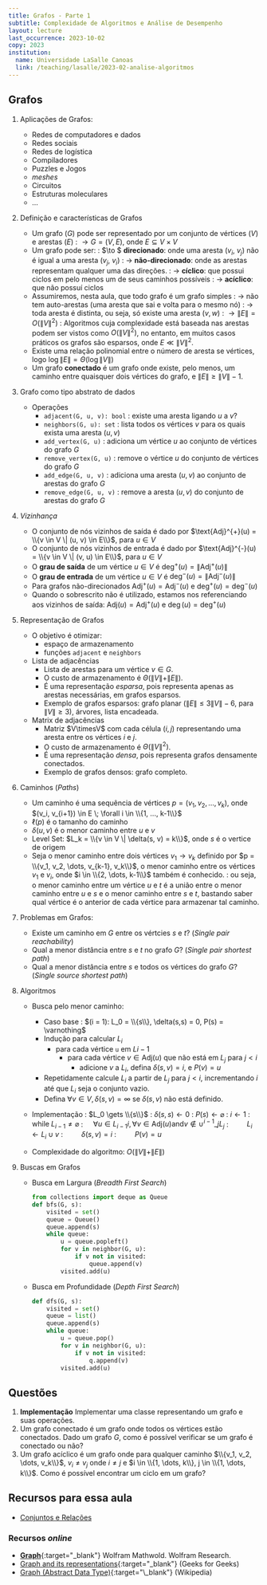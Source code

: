 ```yaml
---
title: Grafos - Parte 1
subtitle: Complexidade de Algoritmos e Análise de Desempenho
layout: lecture
last_occurrence: 2023-10-02
copy: 2023
institution:
  name: Universidade LaSalle Canoas
  link: /teaching/lasalle/2023-02-analise-algoritmos
---
```


## Grafos

1. Aplicações de Grafos:
    * Redes de computadores e dados
    * Redes sociais
    * Redes de logística
    * Compiladores
    * Puzzles e Jogos
    * _meshes_
    * Circuitos
    * Estruturas moleculares
    * $\dots$
2. Definição e características de Grafos
    * Um grafo ($G$) pode ser representado por um conjunto de vértices ($V$) e arestas ($E$)
    : $\to G = (V, E)$, onde $E \subseteq V \times V$
    * Um grafo pode ser:
        : $\to $ **direcionado**: onde uma aresta ($v_i$, $v_j$) não é igual a uma aresta ($v_j$, $v_i$)
        : $\to$ **não-direcionado**: onde as arestas representam qualquer uma das direções.
        : $\to$ **cíclico**: que possui ciclos em pelo menos um de seus caminhos possíveis
        : $\to$ **acíclico**: que não possuí ciclos
    * Assumiremos, nesta aula, que todo grafo é um grafo simples
    : $\to$ não tem auto-arestas (uma aresta que sai e volta para o mesmo nó)
    : $\to$ toda aresta é distinta, ou seja, só existe uma aresta $(v, w)$
    : $\to\|E\| = O(\|V\|^{2})$
        : Algoritmos cuja complexidade está baseada nas arestas podem ser vistos como $O(\|V\|^2)$, no entanto, em muitos casos práticos os grafos são esparsos, onde $E \ll \|V\|^2$.
    * Existe uma relação polinomial entre o número de aresta se vértices, logo $\log \|E\| = \Theta(\log \|V\|)$
    * Um grafo **conectado** é um grafo onde existe, pelo menos, um caminho entre quaisquer dois vértices do grafo, e $\|E\| \ge \|V\| - 1$.
3. Grafo como tipo abstrato de dados
    * Operações
        * `adjacent(G, u, v): bool`
        : existe uma aresta ligando $u$ a $v$?
        * `neighbors(G, u): set`
            : lista todos os vértices $v$ para os quais exista uma aresta $(u, v)$
        * `add_vertex(G, u)`
            : adiciona um vértice $u$ ao conjunto de vértices do grafo $G$
        * `remove_vertex(G, u)`
            : remove o vértice $u$ do conjunto de vértices do grafo $G$
        * `add_edge(G, u, v)`
            : adiciona uma aresta $(u, v)$ ao conjunto de arestas do grafo $G$
        * `remove_edge(G, u, v)`
            : remove a aresta $(u, v)$ do conjunto de arestas do grafo $G$

4. _Vizinhança_
    * O conjunto de nós vizinhos de saída é dado por $\text{Adj}^{+}(u) = \\{v \in V \| (u, v) \in E\\}$, para $u \in V$
    * O conjunto de nós vizinhos de entrada é dado por $\text{Adj}^{-}(u) = \\{v \in V \| (v, u) \in E\\}$, para $u \in V$
    * O **grau de saída** de um vértice $u \in V$ é $\deg^{+}(u) = \|\text{Adj}^{+}(u)\|$
    * O **grau de entrada** de um vértice $u \in V$ é $\deg^{-}(u) = \|\text{Adj}^{-}(u)\|$
    * Para grafos não-direcionados $\text{Adj}^{+}(u) = \text{Adj}^{-}(u)$ e $\deg^{+}(u) = \deg^{-}(u)$
    * Quando o sobrescrito não é utilizado, estamos nos referenciando aos vizinhos de saída: $\text{Adj}(u) = \text{Adj}^{+}(u)$ e $\deg(u) = \deg^{+}(u)$

5. Representação de Grafos
    * O objetivo é otimizar:
        * espaço de armazenamento
        * funções `adjacent` e `neighbors`
    * Lista de adjacências
        * Lista de arestas para um vértice $v \in G$.
        * O custo de armazenamento é $\Theta(\|V\| + \|E\|)$.
        * É uma representação _esparsa_, pois representa apenas as arestas necessárias, em grafos esparsos.
        * Exemplo de grafos esparsos: grafo planar ($\|E\| \le 3\|V\|-6$, para $\|V\| \ge 3$), árvores, lista encadeada.
    * Matrix de adjacências
        * Matriz $V\timesV$ com cada célula $(i, j)$ representando uma aresta entre os vértices $i$ e $j$.
        * O custo de armazenamento é $\Theta(\|V\|^2)$.
        * É uma representação _densa_, pois representa grafos densamente conectados.
        * Exemplo de grafos densos: grafo completo.

6. Caminhos (_Paths_)
    * Um caminho é uma sequência de vértices $p = (v_1, v_2, \dots ,v_k)$, onde $(v_i, v_{i+1}) \in E \; \forall i \in \\{1, ..., k-1\\}$
    * $\ell(p)$ é o tamanho do caminho
    * $\delta(u, v)$ é o menor caminho entre $u$ e $v$
    * Level Set: $L_k = \\{v \in V \| \delta(s, v) = k\\}$, onde $s$ é o vertice de origem
    * Seja o menor caminho entre dois vértices $v_1 \longrightarrow v_k$ definido por $p = \\{v_1, v_2, \dots, v_{k-1}, v_k\\}$, o menor caminho entre os vértices $v_1$ e $v_i$, onde $i \in \\{2, \dots, k-1\\}$ também é conhecido.
    : ou seja, o menor caminho entre um vértice $u$ e $t$ é a união entre o menor caminho entre $u$ e $s$ e o menor caminho entre $s$ e $t$, bastando saber qual vértice é o anterior de cada vértice para armazenar tal caminho.

7. Problemas em Grafos:
    * Existe um caminho em $G$ entre os vértcies $s$ e $t$? (_Single pair reachability_)
    * Qual a menor distância entre $s$ e $t$ no grafo $G$? (_Single pair shortest path_)
    * Qual a menor distância entre $s$ e todos os vértices do grafo $G$? (_Single source shortest path_)

8. Algoritmos
    * Busca pelo menor caminho:
        * Caso base
        : $(i = 1): L_0 = \\{s\\}, \delta(s,s) = 0, P(s) = \varnothing$
        * Indução para calcular $L_i$
            * para cada vértice `u` em $L{i-1}$
                * para cada vértice $v \in \text{Adj}(u)$ que não está em $L_j$ para $j \lt i$
                    * adicione $v$ a $L_i$, defina $\delta(s, v) = i$, e $P(v) = u$
        *  Repetidamente calcule $L_i$ a partir de $L_j$ para $j \lt i$, incrementando $i$ até que $L_i$ seja o conjunto vazio.
        * Defina $\forall v \in V, \delta(s, v) = \infty$ se $\delta(s, v)$ não está definido.
    * Implementação
        : $L_0 \gets \\{s\\}$
        : $\delta(s, s) \gets 0$
        : $P(s) \gets \varnothing$
        : $i \gets 1$
        : $\text{while} \; L_{i-1} \ne \varnothing$
        : $\quad \forall u \in L_{i-1}i, \forall v \in \text{Adj}(u) \text{and} v \notin \cup^{i-1}\_{j}{L_j}$
        : $\quad\quad L_i \gets L_i \cup {v}$
        : $\quad\quad \delta(s, v) = i$
        : $\quad\quad P(v) = u$

    * Complexidade do algoritmo: $O(\|V\| + \|E\|)$

9. Buscas em Grafos
    * Busca em Largura (_Breadth First Search_)
        ```python
        from collections import deque as Queue
        def bfs(G, s):
            visited = set()
            queue = Queue()
            queue.append(s)
            while queue:
                u = queue.popleft()
                for v in neighbor(G, u):
                    if v not in visited:
                        queue.append(v)
                visited.add(u)
        ```
    * Busca em Profundidade (_Depth First Search_)
        ```python
        def dfs(G, s):
            visited = set()
            queue = list()
            queue.append(s)
            while queue:
                u = queue.pop()
                for v in neighbor(G, u):
                    if v not in visited:
                        q.append(v)
                visited.add(u)
        ```

## Questões

1. **Implementação** Implementar uma classe representando um grafo e suas operações.
2. Um grafo conectado é um grafo onde todos os vértices estão conectados. Dado um grafo $G$, como é possível verificar se um grafo é conectado ou não?
3. Um grafo acíclico é um grafo onde para qualquer caminho $\\{v_1, v_2, \dots, v_k\\}$, $v_i \ne v_j$ onde $i \ne j$ e  $i \in \\{1, \dots, k\\}, j \in \\{1, \dots, k\\}$. Como é possível encontrar um ciclo em um grafo?


## Recursos para essa aula

* [Conjuntos e Relações](/teaching/cs/basics/set-concepts)

### Recursos _online_

* [**Graph**](https://mathworld.wolfram.com/Graph.html){:target="\_blank"} Wolfram Mathwold. Wolfram Research.
* [Graph and its representations](https://www.geeksforgeeks.org/graph-and-its-representations/){:target="\_blank"} (Geeks for Geeks)
* [Graph (Abstract Data Type)](https://en.wikipedia.org/wiki/Graph_(abstract_data_type)){:target="\_blank"} (Wikipedia)
